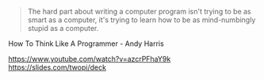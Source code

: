 >The hard part about writing a computer program
>isn't trying to be as smart as a computer, 
>it's trying to learn how to be as mind-numbingly
>stupid as a computer.

How To Think Like A Programmer - Andy Harris

https://www.youtube.com/watch?v=azcrPFhaY9k
https://slides.com/twopi/deck